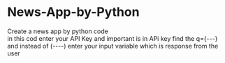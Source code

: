 # News-App-by-Python
Create a news app by python code <br>
in this cod enter your API Key and important is in APi key find the  q={---} and instead of (----) enter your input variable which is response from the user 

